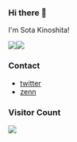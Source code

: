 ### Hi there 👋

I'm Sota Kinoshita!

<div style="display: flex;">
    <img src="https://github-readme-stats-eta-eosin.vercel.app/api/top-langs/?username=kinoshita0923&theme=midnight-purple&cont_private=true" />
    <img src="https://github-readme-stats-eta-eosin.vercel.app/api?username=kinoshita0923&theme=midnight-purple&conut_private=true" />
</div>

### Contact
- [twitter](https://twitter.com/sota_kinoshita)
- [zenn](https://zenn.dev/kinoshita0923)

### Visitor Count
<img src="https://profile-counter.glitch.me/kinoshita0923/count.svg" >
